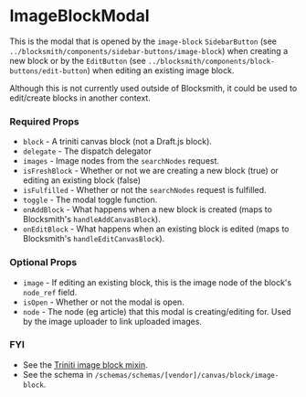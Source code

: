 # ImageBlockModal

This is the modal that is opened by the `image-block` `SidebarButton` (see `../blocksmith/components/sidebar-buttons/image-block`) when creating a new block or by the `EditButton` (see `../blocksmith/components/block-buttons/edit-button`) when editing an existing image block.

Although this is not currently used outside of Blocksmith, it could be used to edit/create blocks in another context.

### Required Props
+ `block`        - A triniti canvas block (not a Draft.js block).
+ `delegate`     - The dispatch delegator
+ `images`       - Image nodes from the `searchNodes` request.
+ `isFreshBlock` - Whether or not we are creating a new block (true) or editing an existing block (false)
+ `isFulfilled`  - Whether or not the `searchNodes` request is fulfilled.
+ `toggle`       - The modal toggle function.
+ `onAddBlock`   - What happens when a new block is created (maps to Blocksmith's `handleAddCanvasBlock`).
+ `onEditBlock`  - What happens when an existing block is edited (maps to Blocksmith's `handleEditCanvasBlock`).

### Optional Props
+ `image`        - If editing an existing block, this is the image node of the block's `node_ref` field.
+ `isOpen`       - Whether or not the modal is open.
+ `node`         - The node (eg article) that this modal is creating/editing for. Used by the image uploader to link uploaded images.

### FYI
+ See the [Triniti image block mixin](https://github.com/triniti/schemas/tree/master/schemas/triniti/canvas/mixin/image-block).
+ See the schema in `/schemas/schemas/[vendor]/canvas/block/image-block`.
